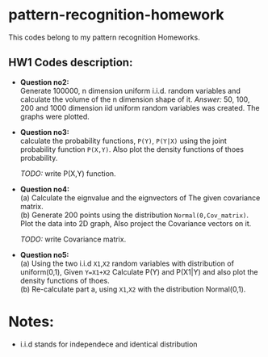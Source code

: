 # pattern-recognition-homework
This codes belong to my pattern recognition Homeworks.

## HW1 Codes description:
- **Question no2:**<br>
  Generate 100000, n dimension uniform i.i.d. random variables and calculate the volume of the n dimension shape of it.
  *Answer:* 50, 100, 200 and 1000 dimension iid uniform random variables was created. The graphs were plotted. 
- **Question no3:** <br>
  calculate the probability functions, ```P(Y)```, ```P(Y|X)``` using the joint probability function ```P(X,Y)```. Also plot the density functions of thoes probability. <br>
  
 
   *TODO:* write P(X,Y) function.
 
- **Question no4:** <br>
   (a) Calculate the eignvalue and the eignvectors of The given covariance matrix. <br>
   (b) Generate 200 points using the distribution ```Normal(0,Cov_matrix)```. Plot the data into 2D graph, Also project the Covariance vectors on it.
  
   *TODO:* write Covariance matrix.

- **Question no5:** <br>
   (a) Using the two i.i.d ```X1```,```X2``` random variables with distribution of uniform(0,1), Given ```Y=X1+X2``` Calculate P(Y) and P(X1|Y) and also plot the density functions of thoes. <br>
   (b) Re-calculate part a, using ```X1```,```X2``` with the distribution Normal(0,1).
 
 # Notes:
 - i.i.d stands for independece and identical distribution
